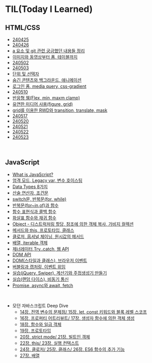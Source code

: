 # TIL(Today I Learned)

## HTML/CSS

- [240425]()
- [240426]()
- [a 요소 및 git 관련 궁금했던 내용들 정리](https://github.com/Yooniverse42/TIL/blob/main/HTML_CSS/240429.md)
- [이미지와 동영상부터 폼, 테이블까지](https://github.com/Yooniverse42/TIL/blob/main/HTML_CSS/240430.md)
- [240502]()
- [240503]()
- [단위 및 선택자](https://github.com/Yooniverse42/TIL/blob/main/HTML_CSS/240507.md)
- [숨긴 콘텐츠와 백그라운드, 애니메이션](https://github.com/Yooniverse42/TIL/blob/main/HTML_CSS/240508.md)
- [로그인 폼, media query, css-gradient](https://github.com/Yooniverse42/TIL/blob/main/HTML_CSS/240509.md)
- [240510]()
- [반응형 웸(Flex, min, maxm clamp)](https://github.com/Yooniverse42/TIL/blob/main/HTML_CSS/240513.md)
- [유연한 미디어 사용(figure, grid)](https://github.com/Yooniverse42/TIL/blob/main/HTML_CSS/240514.md)
- [grid를 이용한 RWD와 transition, translate, mask](https://github.com/Yooniverse42/TIL/blob/main/HTML_CSS/240516.md)
- [240517]()
- [240520](https://github.com/Yooniverse42/TIL/blob/main/HTML_CSS/240520.md)
- [240521]()
- [240522]()
- [240523]()

<br>

## JavaScript

- [What is JavaScript?](https://github.com/Yooniverse42/TIL/blob/main/JavaScript/240528.md)
- [엄격 모드, Legacy var, 변수 호이스팅](https://github.com/Yooniverse42/TIL/blob/main/JavaScript/240529.md)
- [Data Types 8가지](https://github.com/Yooniverse42/TIL/blob/main/JavaScript/240530.md)
- [산술 연산자, 조건문](https://github.com/Yooniverse42/TIL/blob/main/JavaScript/240531.md)
- [switch문, 반복문(for, while)](https://github.com/Yooniverse42/TIL/blob/main/JavaScript/240603.md)
- [반복문(for~in,of)과 함수](https://github.com/Yooniverse42/TIL/blob/main/JavaScript/240604.md)
- [함수 표현식과 콜백 함수](https://github.com/Yooniverse42/TIL/blob/main/JavaScript/240605.md)
- [화살표 함수와 재귀 함수](https://github.com/Yooniverse42/TIL/blob/main/JavaScript/240607.md)
- [Object - 디스트럭처링 할당, 참조에 의한 객체 복사, 가비지 컬렉션](https://github.com/Yooniverse42/TIL/blob/main/JavaScript/240610.md)
- [메서드와 this, 프로토타입, 클래스](https://github.com/Yooniverse42/TIL/blob/main/JavaScript/240611.md)
- [클로저, 옵셔널 체이닝, 원시값의 메서드](https://github.com/Yooniverse42/TIL/blob/main/JavaScript/240612.md)
- [배열, iterable 객체](https://github.com/Yooniverse42/TIL/blob/main/JavaScript/240613.md)
- [제너레이터,Try..catch, 웹 API](https://github.com/Yooniverse42/TIL/blob/main/JavaScript/240617.md)
- [DOM API](https://github.com/Yooniverse42/TIL/blob/main/JavaScript/240618.md)
- [DOM(스타일과 클래스), 브라우저 이벤트](https://github.com/Yooniverse42/TIL/blob/main/JavaScript/240619.md)
- [버블링과 캡처링, 이벤트 위임](https://github.com/Yooniverse42/TIL/blob/main/JavaScript/240620.md)
- [실습(jQuery, Swiper), 계산기와 주접생성기 만들기](https://github.com/Yooniverse42/TIL/blob/main/JavaScript/240624.md)
- [실습(랜덤 다이스), 비동기 통신](https://github.com/Yooniverse42/TIL/blob/main/JavaScript/240625.md)
- [Promise, async와 await, fetch](https://github.com/Yooniverse42/TIL/blob/main/JavaScript/240626.md)


<br>

- 모던 자바스크립트 Deep Dive
  - [14장. 전역 변수의 문제점/ 15장. let, const 키워드와 블록 레벨 스코프](https://github.com/Yooniverse42/TIL/blob/main/JavaScript/JSDD/chapter-14-15.md)
  - [16장. 프로퍼티 어트리뷰트/ 17장. 생성자 함수에 의한 객체 생성](https://github.com/Yooniverse42/TIL/blob/main/JavaScript/JSDD/chapter-16-17.md)
  - [18장. 함수와 일급 객체](https://github.com/Yooniverse42/TIL/blob/main/JavaScript/JSDD/chapter-18.md)
  - [19장. 프로토타입](https://github.com/Yooniverse42/TIL/blob/main/JavaScript/JSDD/chapter-19.md)
  - [20장. strict mode/ 21장. 빌트인 객체](https://github.com/Yooniverse42/TIL/blob/main/JavaScript/JSDD/chapter-20-21.md)
  - [22장. this/ 23장. 실행 컨텍스트](https://github.com/Yooniverse42/TIL/blob/main/JavaScript/JSDD/chapter-22-23.md)
  - [24장. 클로저/ 25장. 클래스/ 26장. ES6 함수의 추가 기능](https://github.com/Yooniverse42/TIL/blob/main/JavaScript/JSDD/chapter-24-26.md)
  - [27장. 배열](https://github.com/Yooniverse42/TIL/blob/main/JavaScript/JSDD/chapter-27.md)